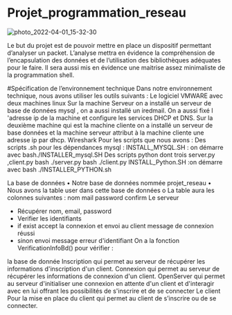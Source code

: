 # Projet_programmation_reseau
![photo_2022-04-01_15-32-30](https://user-images.githubusercontent.com/78869773/161454897-0b291e99-80b9-4fa9-86ce-76844d358741.jpg)


 
 
Le but du projet est de pouvoir mettre en place un dispositif permettant d’analyser un packet. L’analyse mettra en évidence la compréhension de l’encapsulation des données et de l’utilisation des bibliothèques adéquates pour le faire. Il sera aussi mis en évidence une maitrise assez minimaliste de la programmation shell. 

#Spécification de l’environnement technique
Dans notre environnement technique, nous avons utiliser les outils suivants :
Le logiciel VMWARE avec deux machines linux 
Sur la machine Serveur on a installé un serveur de base de données mysql , on a aussi installé un iredmail.
On a aussi fixé l 'adresse ip de la machine et configure les services DHCP et DNS.
Sur la deuxième machine qui est la machine cliente on a installé un serveur de base données et la machine serveur attribut à la machine cliente une adresse ip par dhcp.
Wireshark
Pour les scripts que nous avons :
Des scripts .sh pour les dépendances mysql :
INSTALL_MYSQL.SH : on démarre avec bash./INSTALLER_mysql.SH
Des scripts python dont trois server.py ,client.py
 bash ./server.py
bash ./client.py
INSTALL_Python.SH :on démarre  avec bash ./INSTALLER_PYTHON.sh

La base de données
•	Notre base de données nommée projet_reseau
•	Nous avons la table user dans cette base de données
o	La table aura les colonnes suivantes :
nom
mail
password
confirm
Le serveur
-	Récupérer  nom, email, password
-	Verifier les identifiants
-	if exist accept la connexion et envoi au client message de connexion réussi
-	sinon envoi message erreur d'identifiant
On a  la fonction VerificationInfoBd() pour vérifier :

la base de donnée
Inscription qui permet au serveur de récupérer les informations d'inscription d'un client.
Connexion qui permet au serveur de récupérer les informations de connexion d'un client.
OpenServer qui permet au serveur d'initialiser une connexion en attente d'un client et d'interagir avec en lui offrant les possibilités de s'inscrire et de se connecter
Le client
Pour la mise en place du client qui permet au client de s’inscrire ou de se connecter.
